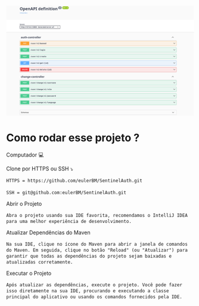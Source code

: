 <img src="readme/image_api.png" alt="Texto Alternativo">

<h1> Como rodar esse projeto ?</h1>



Computador 💻



Clone por HTTPS ou SSH ⤵️


    HTTPS = https://github.com/eulerBM/SentinelAuth.git

    SSH = git@github.com:eulerBM/SentinelAuth.git

Abrir o Projeto


    Abra o projeto usando sua IDE favorita, recomendamos o IntelliJ IDEA para uma melhor experiência de desenvolvimento.

Atualizar Dependências do Maven


    Na sua IDE, clique no ícone do Maven para abrir a janela de comandos do Maven. Em seguida, clique no botão "Reload" (ou "Atualizar") para garantir que todas as dependências do projeto sejam baixadas e atualizadas corretamente.

Executar o Projeto


    Após atualizar as dependências, execute o projeto. Você pode fazer isso diretamente na sua IDE, procurando e executando a classe principal do aplicativo ou usando os comandos fornecidos pela IDE.

